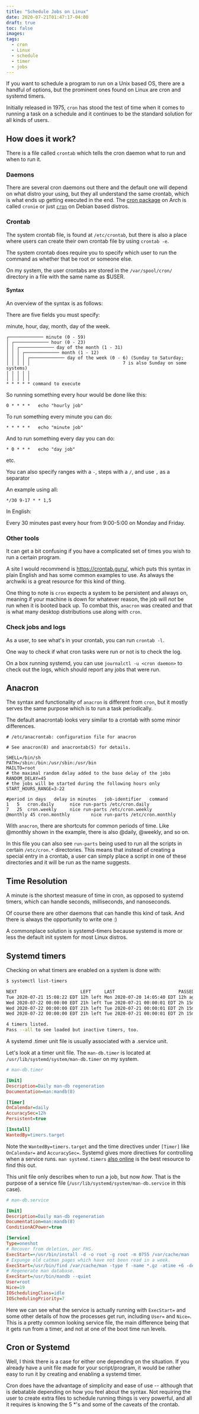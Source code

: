 ```yaml
---
title: "Schedule Jobs on Linux"
date: 2020-07-21T01:47:17-04:00
draft: true
toc: false
images:
tags:
  - cron
  - Linux
  - schedule
  - timer
  - jobs
---
```


If you want to schedule a program to run on a Unix based OS, there are
a handful of options, but the prominent ones found on Linux are
cron and systemd timers.

Initially released in 1975, `cron` has stood the test of time when it comes
to running a task on a schedule and it continues to be the standard solution
for all kinds of users.

## How does it work?

There is a file called `crontab` which tells the cron daemon what to run
and when to run it.

### Daemons

There are several cron daemons out there and the default one will depend
on what distro your using, but they all understand the same crontab, which
is what ends up getting executed in the end.
The [cron package](https://wiki.archlinux.org/index.php/cron#Cronie)
on Arch is called `cronie` or just [`cron`](https://packages.debian.org/buster/cron)
on Debian based distros.

### Crontab

The system crontab file, is found at `/etc/crontab`, but there is also a place
where users can create their own crontab file by using `crontab -e`.

The system crontab does require you to specify which user to run the command as
whether that be root or someone else.

On my system, the user crontabs are stored in the `/var/spool/cron/`
directory in a file with the same name as \$USER.

#### Syntax

An overview of the syntax is as follows:

There are five fields you must specify:

minute, hour, day, month, day of the week.

```
┌───────────── minute (0 - 59)
│ ┌───────────── hour (0 - 23)
│ │ ┌───────────── day of the month (1 - 31)
│ │ │ ┌───────────── month (1 - 12)
│ │ │ │ ┌───────────── day of the week (0 - 6) (Sunday to Saturday;
│ │ │ │ │                                   7 is also Sunday on some systems)
│ │ │ │ │
│ │ │ │ │
* * * * * command to execute
```

So running something every hour would be done like this:

```
0 * * * *	echo "hourly job"
```

To run something every minute you can do:

```
* * * * *	echo "minute job"
```

And to run something every day you can do:

```
* 0 * * *	echo "day job"
```

etc.

You can also specify ranges with a `-`, steps with a `/`, and use `,` as a separator

An example using all:

```
*/30 9-17 * * 1,5
```

In English:

Every 30 minutes past every hour from 9:00-5:00 on Monday and Friday.

### Other tools

It can get a bit confusing if you have a complicated set of times you wish to run a certain program.

A site I would recommend is <https://crontab.guru/>, which puts this syntax in
plain English and has some common examples to use. As always the archwiki is
a great resource for this kind of thing.

One thing to note is `cron` expects a system to be persistent and always on,
meaning if your machine is down for whatever reason, the job will _not_ be run
when it is booted back up. To combat this, `anacron` was created and that is
what many desktop distributions use along with `cron`.

### Check jobs and logs

As a user, to see what's in your crontab, you can run `crontab -l`.

One way to check if what cron tasks were run or not is to check the log.

On a box running systemd, you can use `journalctl -u <cron daemon>`
to check out the logs, which should report any jobs that were run.

## Anacron

The syntax and functionality of `anacron` is different from `cron`, but it
mostly serves the same purpose which is to run a task periodically.

The default anacrontab looks very similar to a crontab with some
minor differences.

```
# /etc/anacrontab: configuration file for anacron

# See anacron(8) and anacrontab(5) for details.

SHELL=/bin/sh
PATH=/sbin:/bin:/usr/sbin:/usr/bin
MAILTO=root
# the maximal random delay added to the base delay of the jobs
RANDOM_DELAY=45
# the jobs will be started during the following hours only
START_HOURS_RANGE=3-22

#period in days   delay in minutes   job-identifier   command
1	5	cron.daily		nice run-parts /etc/cron.daily
7	25	cron.weekly		nice run-parts /etc/cron.weekly
@monthly 45	cron.monthly		nice run-parts /etc/cron.monthly
```

With `anacron`, there are shortcuts for common periods of time.
Like @monthly shown in the example, there is also @daily, @weekly, and so on.

In this file you can also see `run-parts` being used to run all the scripts
in certain `/etc/cron.*` directories. This means that instead of creating a special
entry in a crontab, a user can simply place a script in one of these directories
and it will be run as the name suggests.

## Time Resolution

A minute is the shortest measure of time in cron, as opposed to systemd timers,
which can handle seconds, milliseconds, and nanoseconds.

Of course there are other daemons that can handle this kind of task.
And there is always the opportunity to write one :)

A commonplace solution is systemd-timers because systemd is more or less the
default init system for most Linux distros.

## Systemd timers

Checking on what timers are enabled on a system is done with:

```sh
$ systemctl list-timers

NEXT                        LEFT     LAST                        PASSED       UNIT                         ACTIVATES
Tue 2020-07-21 15:08:22 EDT 12h left Mon 2020-07-20 14:05:40 EDT 12h ago      systemd-tmpfiles-clean.timer systemd-tmpfiles-clean.service
Wed 2020-07-22 00:00:00 EDT 21h left Tue 2020-07-21 00:00:01 EDT 2h 15min ago atop-rotate.timer            atop-rotate.service
Wed 2020-07-22 00:00:00 EDT 21h left Tue 2020-07-21 00:00:01 EDT 2h 15min ago man-db.timer                 man-db.service
Wed 2020-07-22 00:00:00 EDT 21h left Tue 2020-07-21 00:00:01 EDT 2h 15min ago shadow.timer                 shadow.service

4 timers listed.
Pass --all to see loaded but inactive timers, too.
```

A systemd .timer unit file is usually associated with a .service unit.

Let's look at a timer unit file. The `man-db.timer` is located at `/usr/lib/systemd/system/man-db.timer` on my system.

```ini
# man-db.timer

[Unit]
Description=Daily man-db regeneration
Documentation=man:mandb(8)

[Timer]
OnCalendar=daily
AccuracySec=12h
Persistent=true

[Install]
WantedBy=timers.target
```

Note the `WantedBy=timers.target` and the time directives under `[Timer]`
like `OnCalendar=` and `AccuracySec=`. Systemd gives more directives
for controlling when a service runs. `man systemd.timers` [also online](https://jlk.fjfi.cvut.cz/arch/manpages/man/systemd.timer.5) is the best
resource to find this out.

This unit file only describes when to run a job, but now _how_. That is
the purpose of a service file (`/usr/lib/systemd/system/man-db.service` in this case).

```ini
# man-db.service

[Unit]
Description=Daily man-db regeneration
Documentation=man:mandb(8)
ConditionACPower=true

[Service]
Type=oneshot
# Recover from deletion, per FHS.
ExecStart=+/usr/bin/install -d -o root -g root -m 0755 /var/cache/man
# Expunge old catman pages which have not been read in a week.
ExecStart=/usr/bin/find /var/cache/man -type f -name *.gz -atime +6 -delete
# Regenerate man database.
ExecStart=/usr/bin/mandb --quiet
User=root
Nice=19
IOSchedulingClass=idle
IOSchedulingPriority=7
```

Here we can see what the service is actually running with `ExecStart=` and
some other details of how the processes get run, including `User=` and
`Nice=`. This is a pretty common looking service file, the main difference
being that it gets run from a timer, and not at one of the boot time run
levels.

## Cron or Systemd

Well, I think there is a case for either one depending on the situation.
If you already have a unit file made for your script/program, it would
be rather easy to run it by creating and enabling a systemd timer.

Cron does have the advantage of simplicity and ease of use -- although that
is debatable depending on how you feel about the syntax.
Not requiring the user to create extra files to schedule running things
is very powerful, and all it requires is knowing the 5 \*'s and some
of the caveats of the crontab.
